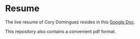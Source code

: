 # Resume

The live resume of Cory Dominguez resides in this [Google Doc](https://docs.google.com/document/d/1Qxq8glujU7DaRyEd5BbXBymU_u0lD5P3D6K5DlVQtC4/edit?usp=sharing).

This repository also contains a convenient pdf format.
